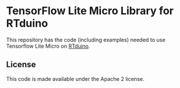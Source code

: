 # TensorFlow Lite Micro Library for RTduino

This repository has the code (including examples) needed to use Tensorflow Lite Micro on [RTduino](https://github.com/RTduino/RTduino).

## License

This code is made available under the Apache 2 license.
